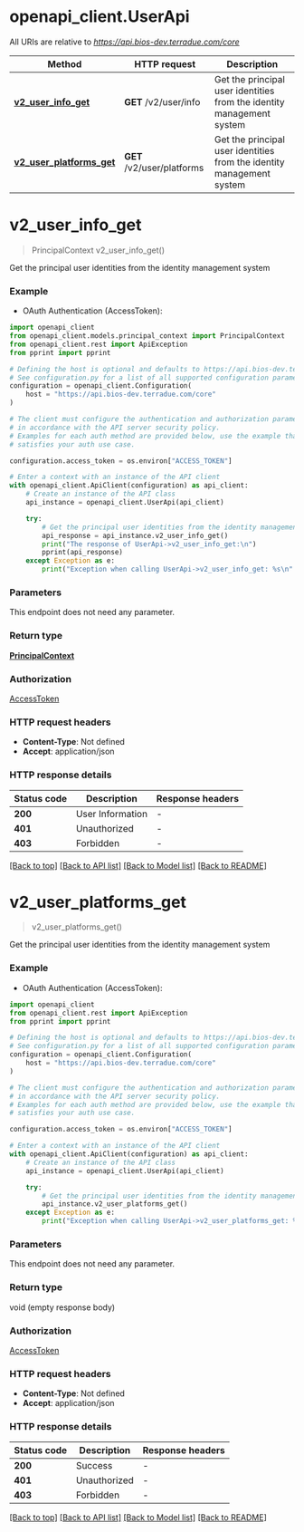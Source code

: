 # openapi_client.UserApi

All URIs are relative to *https://api.bios-dev.terradue.com/core*

Method | HTTP request | Description
------------- | ------------- | -------------
[**v2_user_info_get**](UserApi.md#v2_user_info_get) | **GET** /v2/user/info | Get the principal user identities from the identity management system
[**v2_user_platforms_get**](UserApi.md#v2_user_platforms_get) | **GET** /v2/user/platforms | Get the principal user identities from the identity management system


# **v2_user_info_get**
> PrincipalContext v2_user_info_get()

Get the principal user identities from the identity management system

### Example

* OAuth Authentication (AccessToken):

```python
import openapi_client
from openapi_client.models.principal_context import PrincipalContext
from openapi_client.rest import ApiException
from pprint import pprint

# Defining the host is optional and defaults to https://api.bios-dev.terradue.com/core
# See configuration.py for a list of all supported configuration parameters.
configuration = openapi_client.Configuration(
    host = "https://api.bios-dev.terradue.com/core"
)

# The client must configure the authentication and authorization parameters
# in accordance with the API server security policy.
# Examples for each auth method are provided below, use the example that
# satisfies your auth use case.

configuration.access_token = os.environ["ACCESS_TOKEN"]

# Enter a context with an instance of the API client
with openapi_client.ApiClient(configuration) as api_client:
    # Create an instance of the API class
    api_instance = openapi_client.UserApi(api_client)

    try:
        # Get the principal user identities from the identity management system
        api_response = api_instance.v2_user_info_get()
        print("The response of UserApi->v2_user_info_get:\n")
        pprint(api_response)
    except Exception as e:
        print("Exception when calling UserApi->v2_user_info_get: %s\n" % e)
```



### Parameters

This endpoint does not need any parameter.

### Return type

[**PrincipalContext**](PrincipalContext.md)

### Authorization

[AccessToken](../README.md#AccessToken)

### HTTP request headers

 - **Content-Type**: Not defined
 - **Accept**: application/json

### HTTP response details

| Status code | Description | Response headers |
|-------------|-------------|------------------|
**200** | User Information |  -  |
**401** | Unauthorized |  -  |
**403** | Forbidden |  -  |

[[Back to top]](#) [[Back to API list]](../README.md#documentation-for-api-endpoints) [[Back to Model list]](../README.md#documentation-for-models) [[Back to README]](../README.md)

# **v2_user_platforms_get**
> v2_user_platforms_get()

Get the principal user identities from the identity management system

### Example

* OAuth Authentication (AccessToken):

```python
import openapi_client
from openapi_client.rest import ApiException
from pprint import pprint

# Defining the host is optional and defaults to https://api.bios-dev.terradue.com/core
# See configuration.py for a list of all supported configuration parameters.
configuration = openapi_client.Configuration(
    host = "https://api.bios-dev.terradue.com/core"
)

# The client must configure the authentication and authorization parameters
# in accordance with the API server security policy.
# Examples for each auth method are provided below, use the example that
# satisfies your auth use case.

configuration.access_token = os.environ["ACCESS_TOKEN"]

# Enter a context with an instance of the API client
with openapi_client.ApiClient(configuration) as api_client:
    # Create an instance of the API class
    api_instance = openapi_client.UserApi(api_client)

    try:
        # Get the principal user identities from the identity management system
        api_instance.v2_user_platforms_get()
    except Exception as e:
        print("Exception when calling UserApi->v2_user_platforms_get: %s\n" % e)
```



### Parameters

This endpoint does not need any parameter.

### Return type

void (empty response body)

### Authorization

[AccessToken](../README.md#AccessToken)

### HTTP request headers

 - **Content-Type**: Not defined
 - **Accept**: application/json

### HTTP response details

| Status code | Description | Response headers |
|-------------|-------------|------------------|
**200** | Success |  -  |
**401** | Unauthorized |  -  |
**403** | Forbidden |  -  |

[[Back to top]](#) [[Back to API list]](../README.md#documentation-for-api-endpoints) [[Back to Model list]](../README.md#documentation-for-models) [[Back to README]](../README.md)

